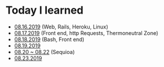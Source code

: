 # Today I learned

- [08.16.2019](https://github.com/myoiwritescode/TIL/tree/master/081619/) (Web, Rails, Heroku, Linux)
- [08.17.2019](https://github.com/myoiwritescode/TIL/tree/master/081719) (Front end, http Requests, Thermoneutral Zone)
- [08.18.2019](https://github.com/myoiwritescode/TIL/tree/master/081819) (Bash, Front end)
- [08.19.2019](https://github.com/myoiwritescode/TIL/tree/master/081919)
- [08.20 ~ 08.22](https://github.com/myoiwritescode/TIL/tree/master/081919) (Sequioa)
- [08.23.2019](https://github.com/myoiwritescode/TIL/tree/master/082319)
